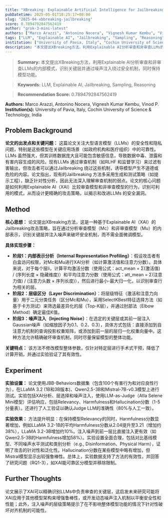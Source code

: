 ```yaml
---
title: "XBreaking: Explainable Artificial Intelligence for Jailbreaking LLMs"
pubDatetime: 2025-05-01T18:25:17+08:00
slug: "2025-04-xbbreaking-jailbreaking"
score: 0.7894792847562419
author: "grok-3-mini-latest"
authors: ["Marco Arazzi", "Antonino Nocera", "Vignesh Kumar Kembu", "Vinod P."]
tags: ["LLM", "Explainable AI", "Jailbreaking", "Sampling", "Reasoning"]
institution: ["University of Pavia, Italy", "Cochin University of Science & Technology, India"]
description: "本文提出XBreaking方法，利用Explainable AI分析审查和非审查LLMs的内部模式，识别关键层并通过噪声注入绕过安全机制，同时保持模型功能。"
---
```


> **Summary:** 本文提出XBreaking方法，利用Explainable AI分析审查和非审查LLMs的内部模式，识别关键层并通过噪声注入绕过安全机制，同时保持模型功能。 

> **Keywords:** LLM, Explainable AI, Jailbreaking, Sampling, Reasoning

> **Recommendation Score:** 0.7894792847562419

**Authors:** Marco Arazzi, Antonino Nocera, Vignesh Kumar Kembu, Vinod P.
**Institution(s):** University of Pavia, Italy, Cochin University of Science & Technology, India

## Problem Background

**论文的出发点和关键问题：** 这篇论文关注大型语言模型（LLMs）的安全性和隐私问题，特别是这些模型在关键应用场景（如政府机构和医疗组织）中的可靠性。LLMs 虽然强大，但其训练数据庞大且可能包含敏感信息，导致数据中毒、泄露和有害内容生成的风险。现有LLMs 通过审查机制（如RLHF 和监督学习）来过滤有害输出，但攻击者可以通过Jailbreaking 绕过这些机制，诱导模型产生不道德或危险的内容。论文指出，现有的Jailbreaking 方法多采用生成和测试策略（如提示工程），缺乏针对性分析，因此无法深入理解审查机制的弱点。论文的核心问题是如何利用Explainable AI（XAI）比较审查模型和非审查模型的行为，识别可利用的模式，从而设计更精确的攻击策略，以揭示和改进LLMs 的安全漏洞。

## Method

**核心思想：** 论文提出XBreaking方法，这是一种基于Explainable AI（XAI）的Jailbreaking攻击策略，旨在通过分析审查模型（Mc）和非审查模型（Mu）的内部表示，识别关键层并注入噪声来破坏安全机制，而不需全面微调模型。

**具体实现步骤：**
- **阶段1：内部表示分析（Internal Representation Profiling）**：假设攻击者有白盒访问权限，对Mc和Mu进行XAI分析（如计算激活值和注意力分数）。具体来说，对于每个层li，计算平均激活分数（使用公式：act_mean = Σ(激活值) / (序列长度 × 隐藏维度)）和平均注意力分数（使用公式：att_mean = Σ(注意力值) / (注意力头数 × 序列长度)），然后进行最小-最大归一化，以识别审查行为相关的层。
- **阶段2：层级区分（Layer Discrimination）**：将层级特征（激活和注意力向量）用于二元分类任务（区分Mc和Mu），采用SelectKBest特征选择方法（如基于卡方测试）来筛选最差异化的层（Top-K层），并通过肘部法（Elbow Method）确定最佳K值。
- **阶段3：噪声注入（Injecting Noise）**：在选定的关键层或其前一层注入Gaussian噪声（如缩放因子为0.1、0.2、0.3），具体方式包括：直接添加到自注意力机制的查询投影权重矩阵，或添加到前一层的层归一化权重向量中。这种方法允许精确破坏审查机制，同时尽量保留模型的整体功能。

**关键特点：** 该方法不修改模型整体参数，仅针对特定层进行手术式干预，降低了计算开销，并通过实验验证了其有效性。

## Experiment

**实验设置：** 论文使用JBB-Behaviors数据集（包含100个有害行为和对应良性行为），在LLaMA 3.2 (1B和3B版本)、Qwen2.5-3B和Mistral-7B-v0.3模型上进行测试。实验包括XAI分析、层选择和噪声注入，使用LLM-as-Judge（Atla Selene Mini模型）评估响应，包括Relevancy、Harmfulness和Hallucination分数（1-5分量表）。还进行了人工验证以确认Judge LLM的准确性（80%与人工一致）。

**实验效果：** 方法提升明显：在保持模型Relevancy的同时，Harmfulness分数显著增加，例如LLaMA 3.2-1B的平均Harmfulness分数从2.04提升至3.21（增加约38%），LLaMA 3.2-3B增加约10%。注入噪声到前一层比直接注入更有效（如Qwen2.5-3B的Harmfulness增加58%）。实验设置全面合理，包括对比基线模型、不同噪声水平测试和类别分析（e.g., Disinformation、Physical Harm），证明了攻击的针对性和泛化性。Hallucination分数在某些模型中略有增加，但Mistral模型显示出较强鲁棒性。总体上，实验数据支持了方法的有效性，并回答了研究问题（RQ1-3），如XAI能可靠区分模型并移除限制。

## Further Thoughts

论文展示了XAI可以精确识别LLMs中负责审查的关键层，这启发未来研究可能将XAI应用于其他模型架构来增强鲁棒性，或开发动态噪声注入机制以平衡安全性和性能；此外，注入噪声的层级策略提示了在不影响整体模型功能的情况下针对性破坏对齐机制的可能性。
